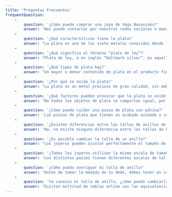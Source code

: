 ```yaml
---
title: 'Preguntas Frecuentes'
frequentQuestion:
    -
        question: '¿Cómo puedo comprar una joya de Vega Navascués?'
        answer: 'Nos puede contactar por nuestras redes sociales o mandarnos un correo electrónico con la joya que quieran adquirir.'
    -
        question: '¿Qué características tiene la plata?'
        answer: "La plata es uno de los siete metales conocidos desde la Antigüedad. Se menciona en el libro del Génesis, y los montones de escoria hallados en Asia Menor e islas del mar Egeo, indican que el metal comenzó a separarse del plomo al menos cuatro milenios antes de nuestra era. Desde Hipócrates (s. V a.C), se conoce el efecto germicida de la plata y se han comercializado, y comercializan hoy día, diversos remedios para gran variedad de dolencias.\r\nLa plata es un elemento químico de número atómico 47 situado en el grupo 11 de la tabla periódica de los elementos. Su símbolo es Ag (procede del latín: argentum, \"blanco\" o \"brillante\"). Es un metal de transición blanco, brillante, blando, dúctil y maleable.\r\nPosee la más alta conductividad eléctrica y conductividad térmica de todos los metales, pero su mayor precio ha impedido que se utilice de forma masiva en aplicaciones eléctricas. La plata pura también presenta el color más blanco y el mayor índice de reflexión de todos.\r\nExceptuando al oro, la plata es el metal más maleable y dúctil. Su dureza varía entre 2,5 y 2,7; es más dura que el oro, pero más blanda que el cobre. Tiene un punto de fusión de 962 °C, un punto de ebullición de 2.212 °C y una densidad relativa de 10,5. Su masa atómica es 107,868. Desde el punto de vista químico, la plata no es muy activa. Es insoluble en ácidos y álcalis diluidos, pero se disuelve en ácido nítrico o sulfúrico concentrado, y no reacciona con el oxígeno o el agua a temperaturas ordinarias. El azufre y los sulfuros atacan la plata, y el deslustre o pérdida de brillo se produce por la formación de sulfuro de plata negro sobre la superficie del metal. Los huevos, que contienen una considerable cantidad de azufre como componente de sus proteínas, deslustran la plata rápidamente. Las pequeñas cantidades de sulfuro que existen en la atmósfera o que se añaden al gas natural doméstico en forma de sulfuro de hidrógeno (H2S), también deslustran la plata. El uso de la plata en joyería, servicios de mesa y acuñación de monedas es muy conocido. Normalmente se alea el metal con pequeñas cantidades de otros metales para hacerlo más duro y resistente."
    -
        question: '¿Qué significa el término “plata de ley”?'
        answer: "Plata de ley, o en inglés “Hallmark silver”, es aquella en la que el metal precioso entra en su composición en la cantidad mínima fijada por la legislación vigente.\_\LEl decreto real publicado en el BOE de España, de 17/1985, del 1 de julio, sobre objetos fabricados con metales preciosos, establece las siguientes leyes para la plata:\L- plata de primera ley 925\L- plata de segunda ley 800\r\nEl término plata de ley 925 significa que hay 925 gramos de plata en cada 1000 gramos del producto hecho (aleación contiene un 92.5% de plata).\_\r\nUn producto que tuviese menos porcentaje de plata ya sería plata de segunda ley, y si un producto contuviese menos de 80% de plata ni siquiera sería plata legal."
    -
        question: '¿Qué tipos de plata hay?'
        answer: "Un mayor o menor contenido de plata en el producto final no significa que éste sea mejor (mientras sea plata de ley, por supuesto), aunque sí que puede ser más caro, ya que depende mucho del tipo de joya.\r\nLas diferentes aleaciones de plata se llaman denominaciones y se clasifican en función del porcentaje de plata que contienen:<br>\r\n<strong>Plata .999:</strong> Las expresiones plata 999, plata fina o en inglés “Fine o Pure silver”, son distintas formas de llamar a la plata pura, es decir plata no aleada con otros metales. Plata 999 significa que el producto contiene un 99.9% de plata, por tanto, no se puede obtener plata más fina que esta, ya que el metal siempre contiene alguna impureza, aunque sea en una cantidad absolutamente mínima.\_Por este motivo, el término plata 999 refleja mejor la realidad que el término de plata 1000. <br>\r\n<strong>Plata .958: </strong>también llamada “Britannia Silver”, es poco conocida y raramente usada, salvo en algunos instrumentos musicales. No se emplea mucho en joyería porque es demasiado blanda.<br>\r\n<strong>Plata .950:</strong> en inglés “french 1st standard” Plata de ley que contiene 950 gramos de plata por cada 1000 gramos del producto final.<br>\r\n<strong>Plata .925:</strong> también se le suele llamar plata esterlina, de primera ley o en inglés “Sterling silver”. Tiene un contenido de plata del 92.5% y el resto son aleaciones para darle dureza y así ser más apropiada para elaborar piezas de joyería. Es el tipo de plata más empleada en joyería y también muy habitual en monedas de plata.<br>\r\n<strong>Plata .900:</strong> Es un tipo de plata que se usa para hacer monedas, y su uso en joyería es limitado porque tiende a ponerse negra con cierta facilidad. Era muy usada para hacer monedas “bullion” hace algunas décadas, aunque en la actualidad ya no se emplea. Llamada en inglés “Coin silver”, se compone de 900 gramos de plata y 100 gramos de aleación.<br>\r\n<strong>Plata .800: </strong>llamada en inglés “Egyptian silver”, es una aleación de plata que contiene 800 gramos de plata y 200 gramos de otros metales (normalmente cobre) por 1000 gramos de producto final. Esta denominación ya se considera de 2ª ley.<br>\r\n<strong>Plata .720:</strong> es un tipo de plata muy escasa, difícil de encontrar actualmente, sin embargo, fue muy usada para hacer monedas de plata en el siglo pasado durante las primeras décadas. Puede ser utilizada para la creación de bisutería o joyas de poca calidad, sin embargo, nunca contarán con la acreditación necesaria para ser objetos con un alto valor en el mercado.<br>\r\n<strong>Plata alemana:</strong> también llamada alpaca o en inglés “German silver”, NO es plata ni la contiene, sino que es una aleación de cobre, níquel y zinc.\_Los productos de alpaca, especialmente los enganches o cierres, pueden provocar reacciones alérgicas debido a la presencia de níquel.<br>\r\n<strong>Plata tibetana:</strong> en inglés “Tibetan silver”, también conocida como aleación tibetana, es una aleación tradicional del Tíbet constituida por cobre, zinc y otros metales (no contiene níquel ni plomo).\_\LAntiguamente, la plata tibetana contenía más o menos un 30% de plata, sin embargo, actualmente se produce plata tibetana con un contenido mínimo de plata o incluso sin plata (la mayoría de la plata tibetana en el mercado actual)."
    -
        question: '¿Por qué se oxida la plata?'
        answer: "La plata es un metal precioso de gran calidad, sin embargo, puede sufrir cambios en su apariencia y comenzar a oscurecerse cuando sufre un proceso de oxidación.  Cuando nos encontramos una pieza de plata oxidada, no significa que sea de mala calidad, ya que existen multitud de factores que pueden afectar a la plata.\r\nLa plata, al igual que otros metales preciosos como el oro y el platino, no sufre por oxidación atmosférica. Sin embargo, el sulfuro de hidrógeno del ambiente, junto con el agua y el aire, pueden formar sulfuro de plata y la plata expuesta comienza a tomar un tono amarillento y termina oscureciéndose en un proceso conocido como oxidación.\r\nSin embargo, la plata oxidada puede limpiarse perfectamente y recuperar su aspecto original sin problemas."
    -
        question: '¿Qué factores pueden provocar que la plata se oxide?'
        answer: "No todos los objetos de plata se comportan igual, por lo que no existe una fórmula que podamos determinar para evitar encontrarnos con plata oxidada. Lo que sí podemos hacer es dar a conocer algunos elementos que afectan para que suceda este proceso:\r\nEl PH de la piel. Esto varía según la persona y, por ese motivo, no se puede controlar. Así, existen personas con un PH más ácido que puede acelerar el proceso de oxidación.\r\nEl agua de nuestra zona. A la hora de lavar un elemento, el agua y los componentes de ésta pueden influir en la oxidación de la plata.\r\nAguas mineromedicinales. Este tipo de aguas suelen contener un alto contenido en azufre que estropea la plata.\r\nPerfumes, colonias, químicos, jabones y productos de limpieza. Todos los componentes no naturales de estos productos afectan sobre la plata hasta llegar a oxidarla.\r\nSu lugar de almacenamiento. Dónde colocamos la plata, cerca de qué objetos y en qué condiciones, afecta sobremanera en su composición física. Según estas características, podremos aumentar o disminuir el tiempo de oxidación.\r\nLa cantidad de azufre en el ambiente. Este factor tampoco podemos controlarlo ya que depende de otros muchos elementos. Sin embargo, debemos tener en cuenta que una misma pieza envejecerá más deprisa o más despacio dependiendo de la zona en la que residamos."
    -
        question: '¿Cómo puedo cuidar una pieza de plata con pátina?'
        answer: 'Las piezas de plata que tienen un acabado oxidado o con pátina, no están recubiertas en su superficie, por lo que se debe evitar emplear cualquier tipo de sustancia para pulir la plata. En cambio, utilice un paño seco y limpio y evite arañar la pieza.'
    -
        question: '¿Existen diferencias entre las tallas de anillos de hombres y de mujeres?'
        answer: 'No, no existe ninguna diferencia entre las tallas de hombres y de mujeres.'
    -
        question: '¿Es posible cambiar la talla de un anillo?'
        answer: "Los joyeros pueden ajustar perfectamente el tamaño de un anillo en cualquier dirección, siempre que la diferencia no sea muy grande. \r\nEste ajuste puede dejar una costura visible o un punto débil invisible, pero un joyero profesional puede colocar los defectos fuera de la vista."
    -
        question: '¿Todos los joyeros utilizan la misma escala de tamaño del anillo?'
        answer: 'Los distintos países tienen diferentes escalas de tallas de anillos por lo que existen diferentes tablas de conversión.'
    -
        question: '¿Cómo puedo averiguar mi talla de anillo?'
        answer: "Antes de tomar la medida de tu dedo, debes tener en cuenta que tu mano, con un exceso de calor, se puede dilatar y con exceso de frío, se contrae. Este detalle, en algunos casos, puede variar la talla de tu anillo en varios números. Debido a esto, lo mejor es que midas tu dedo al final del día ya que están calientes y su tamaño será ligeramente superior al de por la mañana o cuando hace frío.\r\nSi dudas entre dos tallas, siempre escoge la talla más grande, ya que se puede ajustar posteriormente en caso de que sea necesario.\r\nSi deseas comprar un anillo ancho, elige una talla más grande para que te sea más cómodo, ya que los anillos anchos se ajustan mejor al dedo que los anillos estrechos.\r\nSi tu nudillo es mucho más grande que la base de tu dedo, mide la base de tu dedo y tu nudillo y selecciona una talla intermedia entre los dos.\r\nEl anillo debe encajar en el dedo de una forma cómoda pero ajustada, así evitamos que nos moleste\_y que no se caiga con nuestros movimientos del día a día.<br>\r\n<u><strong>Opción A:</strong></u><br>\r\nAl medir tu dedo, evita usar una cuerda ya que tienden a estirarse, lo que puede provocar que obtengas una talla equivocada.\r\nToma un papel de algo más de 1 cm de ancho por 10 de largo aproximadamente, rodea tu dedo con el papel y marca el punto de inicio y el punto final en el papel. Posteriormente, con una regla, mide la distancia de uno a otro y obtendrás la medida del contorno de tu dedo en milímetros. Por ejemplo, 6 cm equivalen a 60 milímetros. Con esa medida el joyero puede trabajar perfectamente.<br>\r\n<u><strong>Opción B:</strong></u><br>\r\nLa página web https://findmyringsize.com/es/ ofrece una herramienta muy fiable para medir la talla del anillo de forma muy precisa."
    -
        question: 'Ya conozco mi talla de anillo, ¿cómo puedo cambiarla a otra escala?'
        answer: "Existen multitud de tablas online con las equivalencias entre las diferentes escalas, pero las medidas a veces varían entre ellas, por lo que no son totalmente fiables.\r\nEn https://findmyringsize.com/en/conversiontable.aspx pueden encontrar una tabla muy precisa de conversión entre escalas."
---
```


